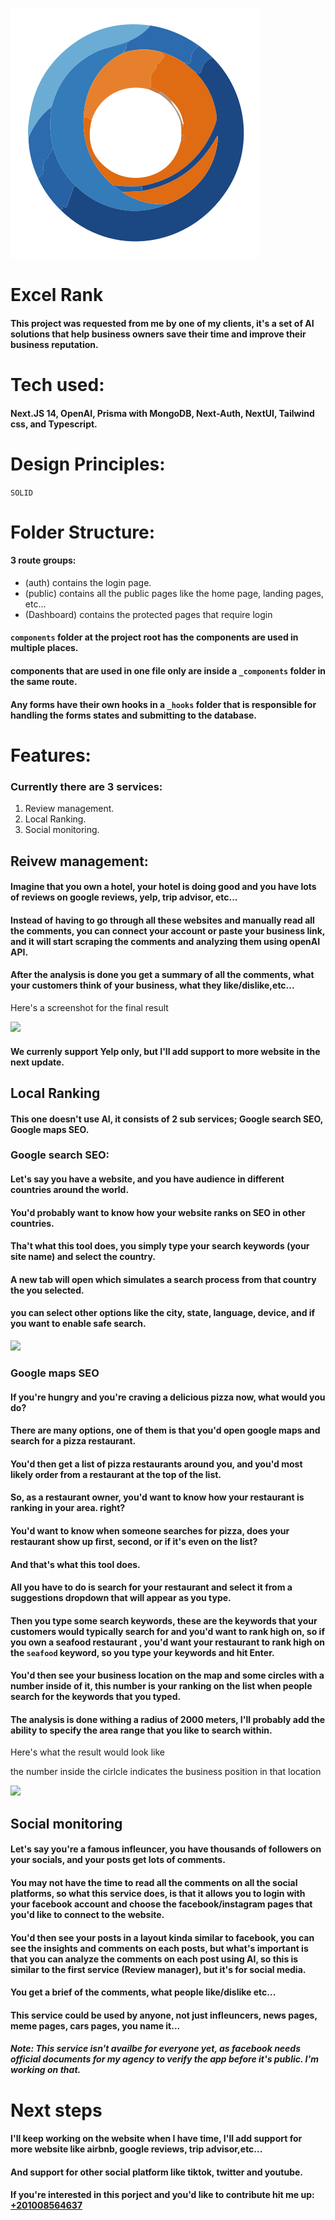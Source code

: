 ![Logo](public/logo.svg)

# Excel Rank

#### This project was requested from me by one of my clients, it's a set of AI solutions that help business owners save their time and improve their business reputation.

# Tech used:

#### Next.JS 14, OpenAI, Prisma with MongoDB, Next-Auth, NextUI, Tailwind css, and Typescript.

# Design Principles:

`SOLID`

# Folder Structure:

#### 3 route groups:

- (auth) contains the login page.
- (public) contains all the public pages like the home page, landing pages, etc...
- (Dashboard) contains the protected pages that require login

#### `components` folder at the project root has the components are used in multiple places.

#### components that are used in one file only are inside a `_components` folder in the same route.

#### Any forms have their own hooks in a `_hooks` folder that is responsible for handling the forms states and submitting to the database.

# Features:

### Currently there are 3 services:

1. Review management.
2. Local Ranking.
3. Social monitoring.

## Reivew management:

#### Imagine that you own a hotel, your hotel is doing good and you have lots of reviews on google reviews, yelp, trip advisor, etc...

#### Instead of having to go through all these websites and manually read all the comments, you can connect your account or paste your business link, and it will start scraping the comments and analyzing them using openAI API.

#### After the analysis is done you get a summary of all the comments, what your customers think of your business, what they like/dislike,etc...

Here's a screenshot for the final result

![](https://res.cloudinary.com/dqkyatgoy/image/upload/v1703792981/Frame_27_fnady7.png)

#### We currenly support Yelp only, but I'll add support to more website in the next update.

## Local Ranking

#### This one doesn't use AI, it consists of 2 sub services; Google search SEO, Google maps SEO.

### Google search SEO:

#### Let's say you have a website, and you have audience in different countries around the world.

#### You'd probably want to know how your website ranks on SEO in other countries.

#### Tha't what this tool does, you simply type your search keywords (your site name) and select the country.

#### A new tab will open which simulates a search process from that country the you selected.

#### you can select other options like the city, state, language, device, and if you want to enable safe search.

![](https://res.cloudinary.com/dqkyatgoy/image/upload/v1703791861/image_45_cabrph.png)

### Google maps SEO

#### If you're hungry and you're craving a delicious pizza now, what would you do?

#### There are many options, one of them is that you'd open google maps and search for a pizza restaurant.

#### You'd then get a list of pizza restaurants around you, and you'd most likely order from a restaurant at the top of the list.

#### So, as a restaurant owner, you'd want to know how your restaurant is ranking in your area. right?

#### You'd want to know when someone searches for pizza, does your restaurant show up first, second, or if it's even on the list?

#### And that's what this tool does.

#### All you have to do is search for your restaurant and select it from a suggestions dropdown that will appear as you type.

#### Then you type some search keywords, these are the keywords that your customers would typically search for and you'd want to rank high on, so if you own a seafood restaurant , you'd want your restaurant to rank high on the `seafood` keyword, so you type your keywords and hit Enter.

#### You'd then see your business location on the map and some circles with a number inside of it, this number is your ranking on the list when people search for the keywords that you typed.

#### The analysis is done withing a radius of 2000 meters, I'll probably add the ability to specify the area range that you like to search within.

Here's what the result would look like

the number inside the cirlcle indicates the business position in that location

![](https://res.cloudinary.com/dqkyatgoy/image/upload/v1703791864/image_46_l8babi.png)

## Social monitoring

#### Let's say you're a famous infleuncer, you have thousands of followers on your socials, and your posts get lots of comments.

#### You may not have the time to read all the comments on all the social platforms, so what this service does, is that it allows you to login with your facebook account and choose the facebook/instagram pages that you'd like to connect to the website.

#### You'd then see your posts in a layout kinda similar to facebook, you can see the insights and comments on each posts, but what's important is that you can analyze the comments on each post using AI, so this is similar to the first service (Review manager), but it's for social media.

#### You get a brief of the comments, what people like/dislike etc...

#### This service could be used by anyone, not just infleuncers, news pages, meme pages, cars pages, you name it...

##### Note: This service isn't availbe for everyone yet, as facebook needs official documents for my agency to verify the app before it's public. I'm working on that.

# Next steps

#### I'll keep working on the website when I have time, I'll add support for more website like airbnb, google reviews, trip advisor,etc...

#### And support for other social platform like tiktok, twitter and youtube.

#### If you're interested in this porject and you'd like to contribute hit me up: [+201008564637](https://wa.me/+201008564637)
